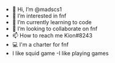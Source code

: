 - 👋 Hi, I’m @madscs1
- 👀 I’m interested in fnf
- 🌱 I’m currently learning to code
- 💞️ I’m looking to collaborate on fnf
- 📫 How to reach me Kion#8243
- 💻 I'm a charter for fnf
- I like squid game
-I like playing games

